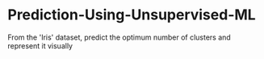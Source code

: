 # Prediction-Using-Unsupervised-ML
From the 'Iris' dataset, predict the optimum number of clusters and represent it visually
